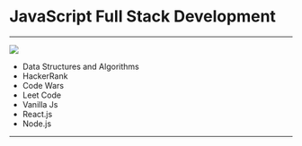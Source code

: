 # JavaScript Full Stack Development
<hr/>
<img src="https://www.codewars.com/users/ChristianGobin/badges/large"/>
<ul>
  <li>Data Structures and Algorithms </li>
  <li>HackerRank</li>
  <li>Code Wars</li>
  <li>Leet Code</li>
  <li>Vanilla Js</li>
  <li>React.js</li>
  <li>Node.js</li>
</ul>
<hr/>
